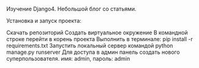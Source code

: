 Изучение Django4. Небольшой блог со статьями.

Установка и запуск проекта:

Скачать репозиторий Создать виртуальное окружение В командной строке перейти в корень проекта Выполнить в терминале: pip install -r requirements.txt Запустить локальный сервер командой python manage.py runserver Для доступа в админ панель создать нового суперпользователя. имя: admin, пароль: admin
